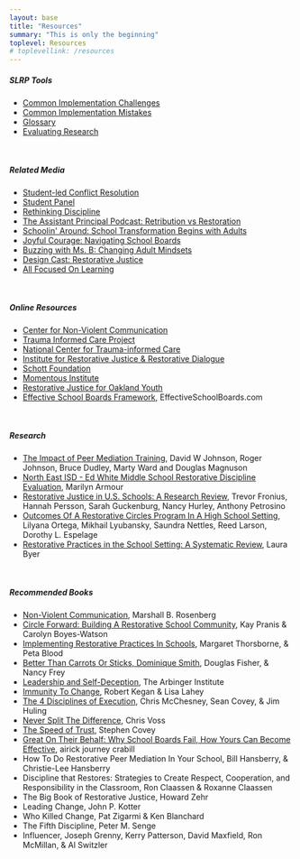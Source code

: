 ```yaml
---
layout: base
title: "Resources"
summary: "This is only the beginning"
toplevel: Resources
# toplevellink: /resources
---
```


<h5>SLRP Tools</h5>
<ul>
<li><a href="/resources/challenges">Common Implementation Challenges</a></li>
<li><a href="/resources/mistakes">Common Implementation Mistakes</a></li>
<li><a href="/resources/glossary">Glossary</a></li>
<li><a href="/resources/research">Evaluating Research</a></li>
</ul><br/>


<h5>Related Media</h5>
<ul>
            <li><a href="https://www.dispatch.com/story/special/2023/05/05/student-project-matt-barnes-feels-student-led-conflict-resolution-needed-in-schools-angel-pinto/70170843007/">Student-led Conflict Resolution</a></li>
            <li><a href="https://twitter.com/mnicholson_mike/status/1657194523213086721">Student Panel</a></li>
            <li><a href="https://www.pastfoundation.org/post/198-rethinking-discipline-a-journey-into-student-led-restorative-education-with-aj-crabill-part-1">Rethinking Discipline</a></li>
            <li><a href="https://podcasts.apple.com/us/podcast/the-assistant-principal-podcast/id1582998564?i=1000617757795">The Assistant Principal Podcast: Retribution vs Restoration</a></li>
            <li><a href="https://podcasts.apple.com/us/podcast/episode-15-school-transformation-begins-with-the-adults/id1653176434?i=1000613201573">Schoolin' Around: School Transformation Begins with Adults</a></li>
            <li><a href="https://www.besproutable.com/podcasts/eps-391-navigating-school-boards-with-aj-crabill/">Joyful Courage: Navigating School Boards</a></li>
            <li><a href="https://buzzingwithmsb.libsyn.com/ep-133">Buzzing with Ms. B: Changing Adult Mindsets</a></li>
            <li><a href="https://podcasts.apple.com/us/podcast/design-cast/id1247751652?i=1000612010298">Design Cast: Restorative Justice</a></li>
            <li><a href="https://podcasts.apple.com/us/podcast/123-systems-from-school-board-down-to-the-teacher-all/id1549859943?i=1000615252261">All Focused On Learning</a></li>
</ul><br/>


<h5>Online Resources</h5>
<ul>
<li><a href="http://www.cnvc.org/learn/nvc-foundations">Center for Non-Violent Communication</a></li>
<li><a href="http://www.traumainformedcareproject.org">Trauma Informed Care Project</a></li> 
<li><a href="http://www.samhsa.gov/nctic">National Center for Trauma-informed Care</a></li>
<li><a href="https://www.irjrd.org">Institute for Restorative Justice & Restorative Dialogue</a></li>  
<li><a href="http://www.schottfoundation.org/restorative-practices">Schott Foundation</a></li> 
<li><a href="http://www.momentousinstitute.org">Momentous Institute</a></li>  
<li><a href="http://www.rjoyoakland.org">Restorative Justice for Oakland Youth</a></li> 
<li><a href="http://www.effectiveschoolboards.com">Effective School Boards Framework</a>, EffectiveSchoolBoards.com</li>
</ul><br/>


<h5>Research</h5>
<ul>
<li><a href="https://www.jstor.org/stable/1163337">The Impact of Peer Mediation Training</a>, David W Johnson, Roger Johnson, Bruce Dudley, Marty Ward and Douglas Magnuson</li>

<li><a href="https://irjrd.org/files/2016/01/Year-3-FINAL-Ed-White-report.pdf">North East ISD - Ed White Middle School Restorative Discipline Evaluation</a>, Marilyn Armour</li>

<li><a href="https://jprc.wested.org/wp-content/uploads/2016/02/RJ_Literature-Review_20160217.pdf">Restorative Justice in U.S. Schools: A Research Review</a>, Trevor Fronius, Hannah Persson, Sarah Guckenburg, Nancy Hurley, Anthony Petrosino</li>

<li><a href="https://www.academia.edu/25209808/Outcomes_of_a_Restorative_Circles_Program_in_a_High_School_Setting">Outcomes Of A Restorative Circles Program In A High School Setting</a>, Lilyana Ortega, Mikhail Lyubansky, Saundra Nettles, Reed Larson, Dorothy L. Espelage</li>

<li><a href="http://sophia.stkate.edu/cgi/viewcontent.cgi?article=1565&context=msw_papers">Restorative Practices in the School Setting: A Systematic Review</a>, Laura Byer</li>
</ul><br/>



<h5>Recommended Books</h5>
<ul>
<li><a href="https://www.amazon.com/dp/189200528X/">Non-Violent Communication</a>, Marshall B. Rosenberg</li>
<li><a href="https://www.amazon.com/dp/1937141195/">Circle Forward: Building A Restorative School Community</a>, Kay Pranis & Carolyn Boyes-Watson</li>
<li><a href="https://www.amazon.com/dp/1849053774/">Implementing Restorative Practices In Schools</a>, Margaret Thorsborne, & Peta Blood</li>
<li><a href="https://www.amazon.com/dp/B07X2LNWMF/">Better Than Carrots Or Sticks, Dominique Smith</a>, Douglas Fisher, & Nancy Frey</li>
<li><a href="https://www.amazon.com/dp/1523097809/">Leadership and Self-Deception</a>, The Arbinger Institute</li> 
<li><a href="https://www.amazon.com/dp/B004OEILH2/">Immunity To Change</a>, Robert Kegan & Lisa Lahey </li>
<li><a href="https://www.amazon.com/dp/B005FLODJ8/">The 4 Disciplines of Execution</a>, Chris McChesney, Sean Covey, & Jim Huling </li> 
<li><a href="https://www.amazon.com/dp/B014DUR7L2/">Never Split The Difference</a>, Chris Voss</li>
<li><a href="https://www.amazon.com/dp/B000MGATWG/">The Speed of Trust</a>, Stephen Covey</li>
<li><a href="https://www.amazon.com/dp/154453759X/">Great On Their Behalf: Why School Boards Fail, How Yours Can Become Effective</a>, airick journey crabill</li>  

<li>How To Do Restorative Peer Mediation In Your School, Bill Hansberry, & Christie-Lee Hansberry</li>
<li>Discipline that Restores: Strategies to Create Respect, Cooperation, and Responsibility in the Classroom, Ron Claassen & Roxanne Claassen</li>
<li>The Big Book of Restorative Justice, Howard Zehr</li>
<li>Leading Change, John P. Kotter</li>
<li>Who Killed Change, Pat Zigarmi & Ken Blanchard</li>
<li>The Fifth Discipline, Peter M. Senge </li>
<li>Influencer, Joseph Grenny, Kerry Patterson, David Maxfield, Ron McMillan, & Al Switzler </li>
</ul><br/>

